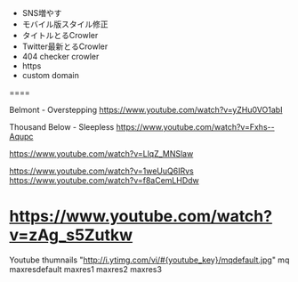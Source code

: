 * SNS増やす
* モバイル版スタイル修正
* タイトルとるCrowler
* Twitter最新とるCrowler
* 404 checker crowler
* https
* custom domain

====

Belmont - Overstepping
https://www.youtube.com/watch?v=yZHu0VO1abI

Thousand Below - Sleepless
https://www.youtube.com/watch?v=Fxhs--Aqupc

https://www.youtube.com/watch?v=LlqZ_MNSlaw

https://www.youtube.com/watch?v=1weUuQ6IRvs
https://www.youtube.com/watch?v=f8aCemLHDdw

https://www.youtube.com/watch?v=zAg_s5Zutkw
====
Youtube thumnails
"http://i.ytimg.com/vi/#{youtube_key}/mqdefault.jpg"
mq
maxresdefault
maxres1
maxres2
maxres3
